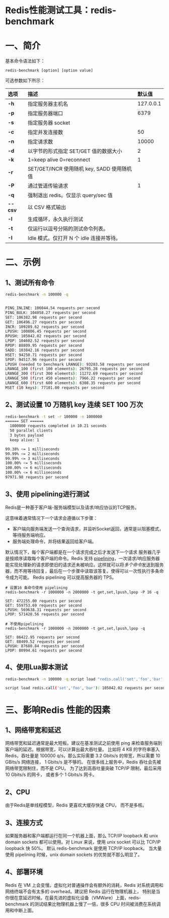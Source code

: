 # Redis性能测试工具：redis-benchmark

# 一、简介

基本命令语法如下：

```
redis-benchmark [option] [option value]
```

可选参数如下所示：

| 选项      | 描述                                       | 默认值    |
| :-------- | :----------------------------------------- | :-------- |
| **-h**    | 指定服务器主机名                           | 127.0.0.1 |
| **-p**    | 指定服务器端口                             | 6379      |
| **-s**    | 指定服务器 socket                          |           |
| **-c**    | 指定并发连接数                             | 50        |
| **-n**    | 指定请求数                                 | 10000     |
| **-d**    | 以字节的形式指定 SET/GET 值的数据大小      | 2         |
| **-k**    | 1=keep alive 0=reconnect                   | 1         |
| **-r**    | SET/GET/INCR 使用随机 key, SADD 使用随机值 |           |
| **-P**    | 通过管道传输请求                           | 1         |
| **-q**    | 强制退出 redis。仅显示 query/sec 值        |           |
| **--csv** | 以 CSV 格式输出                            |           |
| **-l**    | 生成循环，永久执行测试                     |           |
| **-t**    | 仅运行以逗号分隔的测试命令列表。           |           |
| **-I**    | Idle 模式。仅打开 N 个 idle 连接并等待。   |           |

# 二、示例

## 1、测试所有命令

```bash
redis-benchmark -n 100000 -q


PING_INLINE: 106044.54 requests per second
PING_BULK: 104058.27 requests per second
SET: 106382.98 requests per second
GET: 106496.27 requests per second
INCR: 109289.62 requests per second
LPUSH: 100806.45 requests per second
RPUSH: 105042.02 requests per second
LPOP: 104602.52 requests per second
RPOP: 88809.95 requests per second
SADD: 103842.16 requests per second
HSET: 94250.71 requests per second
SPOP: 94517.96 requests per second
LPUSH (needed to benchmark LRANGE): 93283.58 requests per second
LRANGE_100 (first 100 elements): 26795.28 requests per second
LRANGE_300 (first 300 elements): 11272.69 requests per second
LRANGE_500 (first 450 elements): 7966.22 requests per second
LRANGE_600 (first 600 elements): 6308.35 requests per second
MSET (10 keys): 77101.00 requests per second
```



## 2、测试设置 10 万随机 key 连续 SET 100 万次

```bash
redis-benchmark -t set -r 100000 -n 1000000
====== SET ======
  1000000 requests completed in 10.21 seconds
  50 parallel clients													# 模拟 50 个客户端
  3 bytes payload
  keep alive: 1

99.38% <= 1 milliseconds
99.99% <= 2 milliseconds
99.99% <= 3 milliseconds
100.00% <= 5 milliseconds
100.00% <= 6 milliseconds
100.00% <= 6 milliseconds
97971.98 requests per second

```

## 3、使用 pipelining进行测试

Redis是一种基于客户端-服务端模型以及请求/响应协议的TCP服务。

这意味着通常情况下一个请求会遵循以下步骤：

- 客户端向服务端发送一个查询请求，并监听Socket返回，通常是以阻塞模式，等待服务端响应。
- 服务端处理命令，并将结果返回给客户端。

默认情况下，每个客户端都是在一个请求完成之后才发送下一个请求 服务器几乎是按顺序读取每个客户端的命令。Redis 支持 [pipelining](http://www.redis.cn/topics/pipelining)，一次请求/响应服务器能实现处理新的请求即使旧的请求还未被响应。这样就可以将*多个命令*发送到服务器，而不用等待回复，最后在一个步骤中读取该答复。使得可以一次性执行多条命令成为可能。 Redis pipelining 可以提高服务器的 TPS。 

```shell
# 设置16 条命令使用 pipelining
redis-benchmark -r 1000000 -n 2000000 -t get,set,lpush,lpop -P 16 -q

SET: 472255.00 requests per second
GET: 559753.69 requests per second
LPUSH: 569638.31 requests per second
LPOP: 571428.56 requests per second

# 不使用pipelining
redis-benchmark -r 1000000 -n 2000000 -t get,set,lpush,lpop -q

SET: 86422.95 requests per second
GET: 88409.52 requests per second
LPUSH: 87680.84 requests per second
LPOP: 80994.61 requests per second
```

## 4、使用Lua脚本测试

```bash
redis-benchmark -n 100000 -q script load "redis.call('set','foo','bar')"

script load redis.call('set','foo','bar'): 105042.02 requests per second
```



# 三、影响Redis 性能的因素

## 1、网络带宽和延迟

网络带宽和延迟通常是最大短板。建议在基准测试之前使用 ping 来检查服务端到客户端的延迟。根据带宽，可以计算出最大吞吐量。 比如将 4 KB 的字符串塞入 Redis，吞吐量是 100000 q/s，那么实际需要 3.2 Gbits/s 的带宽，所以需要 10 GBits/s 网络连接， 1 Gbits/s 是不够的。 在很多线上服务中，Redis 吞吐会先被网络带宽限制住，而不是 CPU。 为了达到高吞吐量突破 TCP/IP 限制，最后采用 10 Gbits/s 的网卡， 或者多个 1 Gbits/s 网卡。

## 2、CPU

由于Redis是单线程模型，Redis 更喜欢大缓存快速 CPU， 而不是多核。

## 3、连接方式

如果服务器和客户端都运行在同一个机器上面，那么 TCP/IP loopback 和 unix domain sockets 都可以使用。对 Linux 来说，使用 unix socket 可以比 TCP/IP loopback 快 50%。 默认 redis-benchmark 是使用 TCP/IP loopback。 当大量使用 pipelining 时候，unix domain sockets 的优势就不那么明显了。

## 4、部署环境

Redis 在 VM 上会变慢。虚拟化对普通操作会有额外的消耗，Redis 对系统调用和网络终端不会有太多的 overhead。建议把 Redis 运行在物理机器上， 特别是当你很在意延迟时候。在最先进的虚拟化设备（VMWare）上面，redis-benchmark 的测试结果比物理机器上慢了一倍，很多 CPU 时间被消费在系统调用和中断上面。

